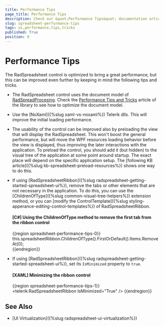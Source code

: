 ```yaml
---
title: Performance Tips
page_title: Performance Tips
description: Check our &quot;Performance Tips&quot; documentation article for the RadSpreadsheet WPF control.
slug: spreadsheet-performance-tips
tags: ui,performance,tips,tricks
published: True
position: 9
---
```


# Performance Tips

The RadSpreadsheet control is optimized to bring a great performance, but this can be improved even further by keeping in mind the following tips and tricks.

* The  RadSpreadsheet control uses the document model of [RadSpreadProcesing](https://docs.telerik.com/devtools/document-processing/libraries/radspreadprocessing/overview). Check the [Performance Tips and Tricks](https://docs.telerik.com/devtools/document-processing/libraries/radspreadprocessing/performance) article of the library to see how to optimize the document model.

* Use the [NoXaml]({%slug xaml-vs-noxaml%}) Telerik dlls. This will improve the initial loading performance. 

* The usability of the control can be improved also by preloading the view that will display the RadSpreadsheet. This won't boost the general performance, but will move the WPF resources loading behavior before the view is displayed, thus improving the later interactions with the application. To preload the control, you should add it (but hidden) to the visual tree of the application at some point around startup. The exact place will depend on the specific application setup. The [following KB article]({%slug kb-spreadsheet-preload-resources%}) shows one way to do this.

* If using [RadSpreadsheetRibbon]({%slug radspreadsheet-getting-started-spreadsheet-ui%}), remove the tabs or other elements that are not necessary in the application. To do this, you can use the [ChildrenOfType]({%slug common-visual-tree-helpers%}) extension method, or you can [modify the ControlTemplate]({%slug styling-apperance-editing-control-templates%}) of RadSpreadsheetRibbon.

	#### __[C#] Using the ChildrenOfType method to remove the first tab from the ribbon control__
	{{region spreadsheet-performance-tips-0}}
		this.spreadsheetRibbon.ChildrenOfType<RadRibbonView>().FirstOrDefault().Items.RemoveAt(0);  
	{{endregion}}

* If using [RadSpreadsheetRibbon]({%slug radspreadsheet-getting-started-spreadsheet-ui%}), set its `IsMinimized` property to `true`.
	
	#### __[XAML] Minimizing the ribbon control__
	{{region spreadsheet-performance-tips-1}}
		<telerik:RadSpreadsheetRibbon IsMinimized="True" />
	{{endregion}}

## See Also  

* [UI Virtualization]({%slug radspreadsheet-ui-virtualization%})
